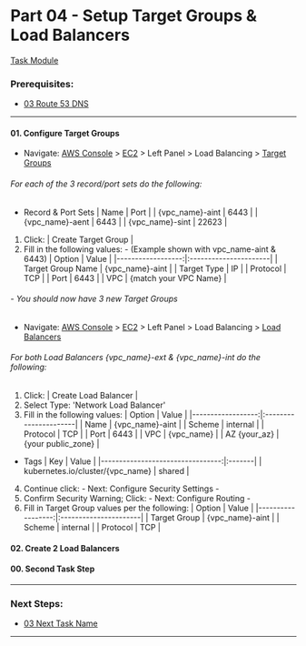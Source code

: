 # Part 04 - Setup Target Groups & Load Balancers
[Task Module](../task/loadbalancer/)
### Prerequisites:
  + [03 Route 53 DNS]
--------------------------------------------------------------------------------
#### 01\. Configure Target Groups
  + Navigate: [AWS Console] > [EC2] > Left Panel > Load Balancing > [Target Groups]
###### For each of the 3 record/port sets do the following:
  - Record & Port Sets
| Name            | Port  |
| {vpc_name}-aint |  6443 |
| {vpc_name}-aent |  6443 |
| {vpc_name}-sint | 22623 |
    
  1. Click: | Create Target Group |
  2. Fill in the following values: 
    -   (Example shown with vpc_name-aint & 6443)
  | Option            | Value                 |
  |------------------:|:----------------------|
  | Target Group Name | {vpc_name}-aint       |
  | Target Type       | IP                    |
  | Protocol          | TCP                   |
  | Port              | 6443                  |
  | VPC               | {match your VPC Name} |
    
######  - You should now have 3 new Target Groups
  + Navigate: [AWS Console] > [EC2] > Left Panel > Load Balancing > [Load Balancers]
###### For both Load Balancers {vpc_name}-ext & {vpc_name}-int do the following:
  1. Click: | Create Load Balancer |
  2. Select Type: 'Network Load Balancer'
  3. Fill in the following values:
  | Option            | Value                 |
  |------------------:|:----------------------|
  | Name              | {vpc_name}-aint       |
  | Scheme            | internal              |
  | Protocol          | TCP                   |
  | Port              | 6443                  |
  | VPC               | {vpc_name}            |
  | AZ {your_az}      | {your public_zone}    |
  - Tags
  | Key                              | Value  |
  |---------------------------------:|:-------|
  | kubernetes.io/cluster/{vpc_name} | shared |
    
  4. Continue click: - Next: Configure Security Settings - 
  5. Confirm Security Warning; Click: - Next: Configure Routing -
  6. Fill in Target Group values per the following:
  | Option            | Value                 |
  |------------------:|:----------------------|
  | Target Group      | {vpc_name}-aint       |
  | Scheme            | internal              |
  | Protocol          | TCP                   |


#### 02\. Create 2 Load Balancers
#### 00\. Second Task Step
---------------------------------------------------------------------------------
### Next Steps:
  + [03 Next Task Name]
--------------------------------------------------------------------------------
[03 Route 53 DNS]:/manual/03_Route53DNS.md
[03 Next Task Name]:/manual/00_NextTaskName.md
[AWS Console]:https://console.amazonaws-us-gov.com/console/home
[EC2]:https://console.amazonaws-us-gov.com/ec2/home
[Target Groups]:https://console.amazonaws-us-gov.com/ec2/home#TargetGroups
[Load Balancers]:https://console.amazonaws-us-gov.com/ec2/v2/home#LoadBalancers
